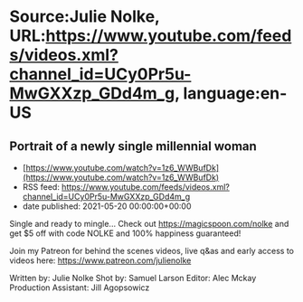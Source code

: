 # Source:Julie Nolke, URL:https://www.youtube.com/feeds/videos.xml?channel_id=UCy0Pr5u-MwGXXzp_GDd4m_g, language:en-US

## Portrait of a newly single millennial woman
 - [https://www.youtube.com/watch?v=1z6_WWBufDk](https://www.youtube.com/watch?v=1z6_WWBufDk)
 - RSS feed: https://www.youtube.com/feeds/videos.xml?channel_id=UCy0Pr5u-MwGXXzp_GDd4m_g
 - date published: 2021-05-20 00:00:00+00:00

Single and ready to mingle...
Check out https://magicspoon.com/nolke and get $5 off with code NOLKE and 100% happiness guaranteed!

Join my Patreon for behind the scenes videos, live q&as and early access to videos here: https://www.patreon.com/julienolke

Written by: Julie Nolke
Shot by: Samuel Larson
Editor: Alec Mckay
Production Assistant: Jill Agopsowicz

